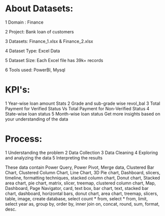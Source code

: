# About Datasets:
1 Domain : Finance

2 Project: Bank loan of customers

3 Datasets: Finance_1.xlsx & Finance_2.xlsx

4 Dataset Type: Excel Data

5 Dataset Size: Each Excel file has 39k+ records

6 Tools used: PowerBI,  Mysql

# KPI's:
1 Year-wise loan amount Stats
2 Grade and sub-grade wise revol_bal
3 Total Payment for Verified Status Vs Total Payment for Non-Verified Status
4 State-wise loan status
5 Month-wise loan status
 Get more insights based on your understanding of the data

# Process:
1 Understanding the problem
2 Data Collection
3 Data Cleaning
4 Exploring and analyzing the data
5 Interpreting the results


These data contain Power Query, Power Pivot, Merge data, Clustered Bar Chart, Clustered Column Chart, Line Chart, 3D Pie chart, Dashboard, slicers, timeline, formatting techniques, stacked column chart, Donut chart, Stacked area chart, pie chart, matrix, slicer, treemap, clustered column chart, Map, Dashboard, Page Navigator, card, text box, bar chart, text, stacked bar chart, dashboard, horizontal bars, donut chart, area chart, treemap, slicers, table, image, create database, select count * from, select * from, limit, select year as, group by, order by, inner join on, concat, round, sum, format, desc.

